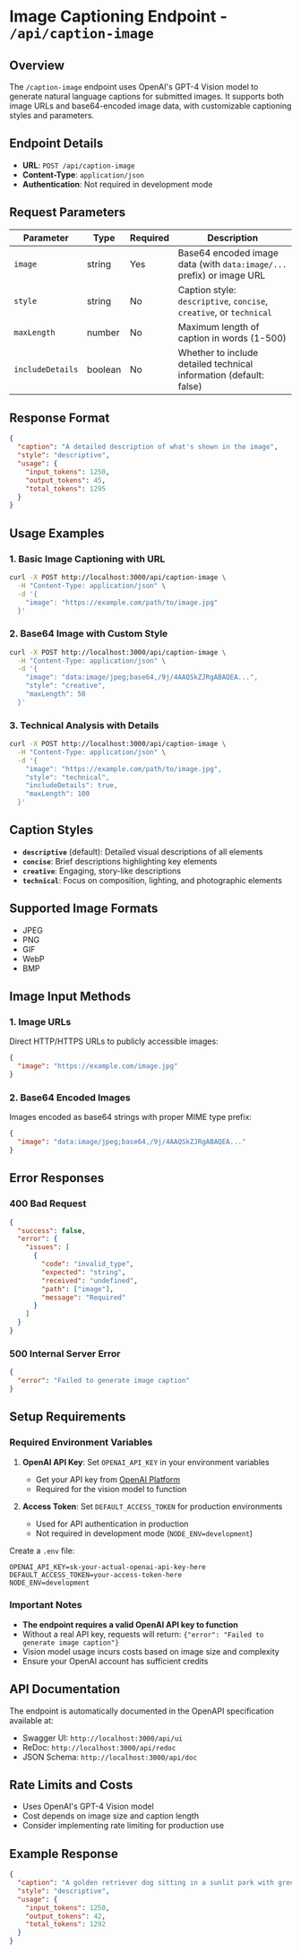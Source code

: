 # Image Captioning Endpoint - `/api/caption-image`

## Overview

The `/caption-image` endpoint uses OpenAI's GPT-4 Vision model to generate natural language captions for submitted images. It supports both image URLs and base64-encoded image data, with customizable captioning styles and parameters.

## Endpoint Details

- **URL**: `POST /api/caption-image`
- **Content-Type**: `application/json`
- **Authentication**: Not required in development mode

## Request Parameters

| Parameter | Type | Required | Description |
|-----------|------|----------|-------------|
| `image` | string | Yes | Base64 encoded image data (with `data:image/...` prefix) or image URL |
| `style` | string | No | Caption style: `descriptive`, `concise`, `creative`, or `technical` |
| `maxLength` | number | No | Maximum length of caption in words (1-500) |
| `includeDetails` | boolean | No | Whether to include detailed technical information (default: false) |

## Response Format

```json
{
  "caption": "A detailed description of what's shown in the image",
  "style": "descriptive",
  "usage": {
    "input_tokens": 1250,
    "output_tokens": 45,
    "total_tokens": 1295
  }
}
```

## Usage Examples

### 1. Basic Image Captioning with URL

```bash
curl -X POST http://localhost:3000/api/caption-image \
  -H "Content-Type: application/json" \
  -d '{
    "image": "https://example.com/path/to/image.jpg"
  }'
```

### 2. Base64 Image with Custom Style

```bash
curl -X POST http://localhost:3000/api/caption-image \
  -H "Content-Type: application/json" \
  -d '{
    "image": "data:image/jpeg;base64,/9j/4AAQSkZJRgABAQEA...",
    "style": "creative",
    "maxLength": 50
  }'
```

### 3. Technical Analysis with Details

```bash
curl -X POST http://localhost:3000/api/caption-image \
  -H "Content-Type: application/json" \
  -d '{
    "image": "https://example.com/path/to/image.jpg",
    "style": "technical",
    "includeDetails": true,
    "maxLength": 100
  }'
```

## Caption Styles

- **`descriptive`** (default): Detailed visual descriptions of all elements
- **`concise`**: Brief descriptions highlighting key elements
- **`creative`**: Engaging, story-like descriptions
- **`technical`**: Focus on composition, lighting, and photographic elements

## Supported Image Formats

- JPEG
- PNG
- GIF
- WebP
- BMP

## Image Input Methods

### 1. Image URLs
Direct HTTP/HTTPS URLs to publicly accessible images:
```json
{
  "image": "https://example.com/image.jpg"
}
```

### 2. Base64 Encoded Images
Images encoded as base64 strings with proper MIME type prefix:
```json
{
  "image": "data:image/jpeg;base64,/9j/4AAQSkZJRgABAQEA..."
}
```

## Error Responses

### 400 Bad Request
```json
{
  "success": false,
  "error": {
    "issues": [
      {
        "code": "invalid_type",
        "expected": "string",
        "received": "undefined",
        "path": ["image"],
        "message": "Required"
      }
    ]
  }
}
```

### 500 Internal Server Error
```json
{
  "error": "Failed to generate image caption"
}
```

## Setup Requirements

### Required Environment Variables

1. **OpenAI API Key**: Set `OPENAI_API_KEY` in your environment variables
   - Get your API key from [OpenAI Platform](https://platform.openai.com/api-keys)
   - Required for the vision model to function
   
2. **Access Token**: Set `DEFAULT_ACCESS_TOKEN` for production environments
   - Used for API authentication in production
   - Not required in development mode (`NODE_ENV=development`)

Create a `.env` file:
```env
OPENAI_API_KEY=sk-your-actual-openai-api-key-here
DEFAULT_ACCESS_TOKEN=your-access-token-here
NODE_ENV=development
```

### Important Notes

- **The endpoint requires a valid OpenAI API key to function**
- Without a real API key, requests will return: `{"error": "Failed to generate image caption"}`
- Vision model usage incurs costs based on image size and complexity
- Ensure your OpenAI account has sufficient credits

## API Documentation

The endpoint is automatically documented in the OpenAPI specification available at:
- Swagger UI: `http://localhost:3000/api/ui`
- ReDoc: `http://localhost:3000/api/redoc`
- JSON Schema: `http://localhost:3000/api/doc`

## Rate Limits and Costs

- Uses OpenAI's GPT-4 Vision model
- Cost depends on image size and caption length
- Consider implementing rate limiting for production use

## Example Response

```json
{
  "caption": "A golden retriever dog sitting in a sunlit park with green grass and trees in the background. The dog appears happy with its tongue out, looking directly at the camera.",
  "style": "descriptive",
  "usage": {
    "input_tokens": 1250,
    "output_tokens": 42,
    "total_tokens": 1292
  }
}
```